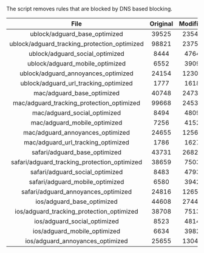 The script removes rules that are blocked by DNS based blocking.


| File | Original | Modified |
|:----:|:-----:|:-----:|
| ublock/adguard_base_optimized | 39525 | 23546 |
| ublock/adguard_tracking_protection_optimized | 98821 | 23756 |
| ublock/adguard_social_optimized | 8444 | 4764 |
| ublock/adguard_mobile_optimized | 6552 | 3909 |
| ublock/adguard_annoyances_optimized | 24154 | 12301 |
| ublock/adguard_url_tracking_optimized | 1777 | 1618 |
| mac/adguard_base_optimized | 40748 | 24736 |
| mac/adguard_tracking_protection_optimized | 99668 | 24532 |
| mac/adguard_social_optimized | 8494 | 4809 |
| mac/adguard_mobile_optimized | 7256 | 4152 |
| mac/adguard_annoyances_optimized | 24655 | 12569 |
| mac/adguard_url_tracking_optimized | 1786 | 1627 |
| safari/adguard_base_optimized | 43731 | 26829 |
| safari/adguard_tracking_protection_optimized | 38659 | 7503 |
| safari/adguard_social_optimized | 8483 | 4793 |
| safari/adguard_mobile_optimized | 6580 | 3942 |
| safari/adguard_annoyances_optimized | 24816 | 12652 |
| ios/adguard_base_optimized | 44608 | 27440 |
| ios/adguard_tracking_protection_optimized | 38708 | 7513 |
| ios/adguard_social_optimized | 8523 | 4814 |
| ios/adguard_mobile_optimized | 6634 | 3982 |
| ios/adguard_annoyances_optimized | 25655 | 13042 |